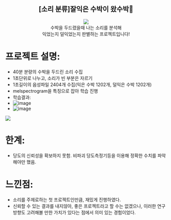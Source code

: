 <div align="center">
<h2>[소리 분류]잘익은 수박이 왔수박🍉</h2>
<img src="https://github.com/vocaltrainer/rippen_watermellon_classification/assets/127821186/80f48938-657e-47ba-b4ad-8fac06ee22f7">
<br>수박을 두드렸을때 나는 소리를 분석해 <br>익었는지 덜익었는지 판별하는 프로젝트입니다!
</div>

# 프로젝트 설명:
- 40분 분량의 수박을 두드린 소리 수집
- 1초단위로 나누고, 소리가 빈 부분은 자르기
- 1초길이의 음성파일 2404개 수집(익은 수박 1202개, 덜익은 수박 1202개)
- melspectrogram을 특징으로 잡아 학습 진행
- 학습결과:
- ![image](https://github.com/wooodio/rippen_watermellon_classification/assets/127821186/086d8cc0-c08f-4d05-b648-72c50736867c)
- ![image](https://github.com/wooodio/rippen_watermellon_classification/assets/127821186/cbf5169e-9e67-430f-bb08-f433aa92ae5f)
<img src='https://github.com/vocaltrainer/rippen_watermellon_classification/assets/127821186/31e720ae-4a75-4efd-8cec-3c109c7859b9'>

# 한계:
- 당도의 신뢰성을 확보하지 못함. 비파괴 당도측정기등을 이용해 정확한 수치를 파악해야만 했음.

# 느낀점:
- 소리를 주제로하는 첫 프로젝트인만큼, 재밌게 진행하였다.
- 신뢰할 수 있는 결과를 내지않아, 좋은 프로젝트라고 할 수는 없겠으나, 이러한 연구 방향도 고려해볼 만한 가치가 있다는 점에서 의미 있는 경험이었다.
